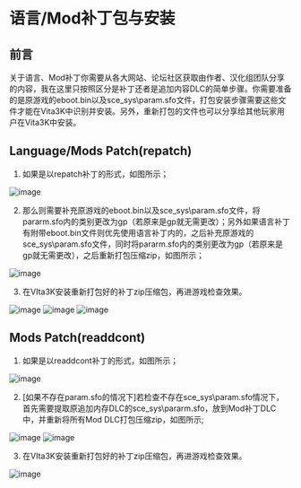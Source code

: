 # 语言/Mod补丁包与安装
## 前言
关于语言、Mod补丁你需要从各大网站、论坛社区获取由作者、汉化组团队分享的内容，我在这里只按照区分是补丁还者是追加内容DLC的简单步骤。你需要准备的是原游戏的eboot.bin以及sce_sys\param.sfo文件，打包安装步骤需要这些文件才能在Vita3K中识别并安装。另外，重新打包的文件也可以分享给其他玩家用户在Vita3K中安装。

## Language/Mods Patch(repatch)
1. 如果是以repatch补丁的形式，如图所示；

![image](https://user-images.githubusercontent.com/61804715/232274681-1fc62599-9754-4189-afea-35d99aac9191.png)

2. 那么则需要补充原游戏的eboot.bin以及sce_sys\param.sfo文件，将pararm.sfo内的类别更改为gp（若原来是gp就无需更改）；另外如果语言补丁有附带eboot.bin文件则优先使用语言补丁内的，之后补充原游戏的sce_sys\param.sfo文件，同时将pararm.sfo内的类别更改为gp（若原来是gp就无需更改），之后重新打包压缩zip，如图所示；

![image](https://user-images.githubusercontent.com/61804715/232275180-05309ae9-0023-41a3-b99c-7f957159f6e9.png)

3. 在VIta3K安装重新打包好的补丁zip压缩包，再进游戏检查效果。

![image](https://user-images.githubusercontent.com/61804715/232276065-dd86fa2d-3bdc-4dd2-95c1-4c624a2483da.png)
![image](https://user-images.githubusercontent.com/61804715/232276277-3d38169d-2215-427f-90f1-56f69f0b8b0b.png)
![image](https://user-images.githubusercontent.com/61804715/232276346-ff1ab7e8-27c1-4cd7-80cc-55f350bd3367.png)

## Mods Patch(readdcont)
1. 如果是以readdcont补丁的形式，如图所示；

![image](https://user-images.githubusercontent.com/61804715/232277589-ac783f26-9c2d-4d00-b9f3-9a372b89c3b7.png)

2. [如果不存在param.sfo的情况下]若检查不存在sce_sys\param.sfo情况下，首先需要提取原追加内存DLC的sce_sys\pararm.sfo，放到Mod补丁DLC中，并重新将所有Mod DLC打包压缩zip，如图所示;

![image](https://user-images.githubusercontent.com/61804715/232277205-386cd730-a783-46c1-b6f9-36a617e8bb72.png)
![image](https://user-images.githubusercontent.com/61804715/232277543-6f638200-ff7a-41a8-8612-b75adea94604.png)

3. 在VIta3K安装重新打包好的补丁zip压缩包，再进游戏检查效果。

![image](https://user-images.githubusercontent.com/61804715/232277620-f5524452-368d-4d4e-8ef1-b367d9fc453b.png)

